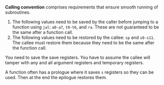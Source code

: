 **Calling convention** comprises requirements that ensure smooth running of subroutines.

1. The following values need to be saved by the caller before jumping to a function using `jal`: `a0-a7`, `t0-t6`, and `ra`. These are not guaranteed to be the same after a function call.
2. The following values need to be restored by the callee: `sp` and `s0-s11`. The callee must restore them because they need to be the same after the function call.

You need to save the save registers. You have to assume the callee will tamper with any and all argument registers and temporary registers. 

A function often has a prologue where it saves `s` registers so they can be used. Then at the end the epilogue restores them.